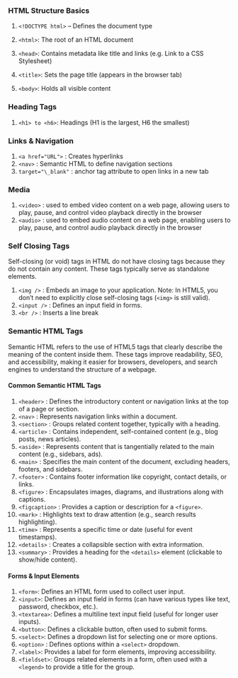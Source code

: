 ### HTML Structure Basics

1. `<!DOCTYPE html>` – Defines the document type

2. `<html>`: The root of an HTML document
3. `<head>`: Contains metadata like title and links (e.g. Link to a CSS Stylesheet)
4. `<title>`: Sets the page title (appears in the browser tab)
5. `<body>`: Holds all visible content

### Heading Tags

1. `<h1> to <h6>`: Headings (H1 is the largest, H6 the smallest)

### Links & Navigation

1. `<a href="URL">` : Creates hyperlinks
2. `<nav>` : Semantic HTML to define navigation sections
3. `target="\_blank"` : anchor tag attribute to open links in a new tab

### Media

1. `<video>` : used to embed video content on a web page, allowing users to play, pause, and control video playback directly in the browser
2. `<audio>` : used to embed audio content on a web page, enabling users to play, pause, and control audio playback directly in the browser

### Self Closing Tags

Self-closing (or void) tags in HTML do not have closing tags because they do not contain any content. These tags typically serve as standalone elements.

1. `<img />` : Embeds an image to your application. Note: In HTML5, you don’t need to explicitly close self-closing tags (`<img>` is still valid).
2. `<input />` : Defines an input field in forms.
3. `<br />` : Inserts a line break

### Semantic HTML Tags

Semantic HTML refers to the use of HTML5 tags that clearly describe the meaning of the content inside them. These tags improve readability, SEO, and accessibility,
making it easier for browsers, developers, and search engines to understand the structure of a webpage.

#### Common Semantic HTML Tags

1. `<header>` : Defines the introductory content or navigation links at the top of a page or section.
2. `<nav>` : Represents navigation links within a document.
3. `<section>` : Groups related content together, typically with a heading.
4. `<article>` : Contains independent, self-contained content (e.g., blog posts, news articles).
5. `<aside>` : Represents content that is tangentially related to the main content (e.g., sidebars, ads).
6. `<main>` : Specifies the main content of the document, excluding headers, footers, and sidebars.
7. `<footer>` : Contains footer information like copyright, contact details, or links.
8. `<figure>` : Encapsulates images, diagrams, and illustrations along with captions.
9. `<figcaption>` : Provides a caption or description for a `<figure>`.
10. `<mark>` : Highlights text to draw attention (e.g., search results highlighting).
11. `<time>` : Represents a specific time or date (useful for event timestamps).
12. `<details>` : Creates a collapsible section with extra information.
13. `<summary>` : Provides a heading for the `<details>` element (clickable to show/hide content).

#### Forms & Input Elements

1. `<form>`: Defines an HTML form used to collect user input.
2. `<input>`: Defines an input field in forms (can have various types like text, password, checkbox, etc.).
3. `<textarea>`: Defines a multiline text input field (useful for longer user inputs).
4. `<button>`: Defines a clickable button, often used to submit forms.
5. `<select>`: Defines a dropdown list for selecting one or more options.
6. `<option>` : Defines options within a `<select>` dropdown.
7. `<label>`: Provides a label for form elements, improving accessibility.
8. `<fieldset>`: Groups related elements in a form, often used with a `<legend>` to provide a title for the group.
